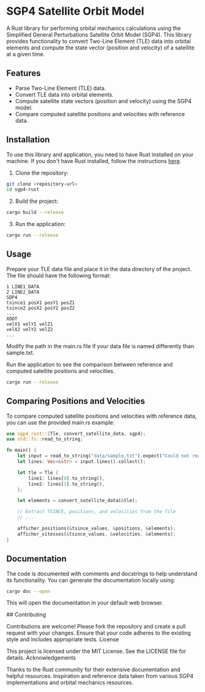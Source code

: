 # SGP4 Satellite Orbit Model

A Rust library for performing orbital mechanics calculations using the Simplified General Perturbations Satellite Orbit Model (SGP4). This library provides functionality to convert Two-Line Element (TLE) data into orbital elements and compute the state vector (position and velocity) of a satellite at a given time.

## Features

- Parse Two-Line Element (TLE) data.
- Convert TLE data into orbital elements.
- Compute satellite state vectors (position and velocity) using the SGP4 model.
- Compare computed satellite positions and velocities with reference data.

## Installation
To use this library and application, you need to have Rust installed on your machine. If you don't have Rust installed, follow the instructions [here](https://www.rust-lang.org/tools/install).

1. Clone the repository:

```bash
git clone <repository-url>
cd sgp4-rust
```    

2. Build the project:
```bash
cargo build --release
```

3. Run the application:

```bash
cargo run --release
```

## Usage

Prepare your TLE data file and place it in the data directory of the project. The file should have the following format:

```
1 LINE1_DATA
2 LINE2_DATA
SDP4
tsince1 posX1 posY1 posZ1
tsince2 posX2 posY2 posZ2
...
XDOT
velX1 velY1 velZ1
velX2 velY2 velZ2
...

```

    
Modify the path in the main.rs file if your data file is named differently than sample.txt.

Run the application to see the comparison between reference and computed satellite positions and velocities.

```bash
cargo run --release
```

## Comparing Positions and Velocities

To compare computed satellite positions and velocities with reference data, you can use the provided main.rs example:

```rs
use sgp4_rust::{Tle, convert_satellite_data, sgp4};
use std::fs::read_to_string;

fn main() {
    let input = read_to_string("data/sample.txt").expect("Could not read file");
    let lines: Vec<&str> = input.lines().collect();

    let tle = Tle {
        line1: lines[0].to_string(),
        line2: lines[1].to_string(),
    };

    let elements = convert_satellite_data(&tle);

    // Extract TSINCE, positions, and velocities from the file
    // ...

    afficher_positions(&tsince_values, &positions, &elements);
    afficher_vitesses(&tsince_values, &velocities, &elements);
}
```


## Documentation

The code is documented with comments and docstrings to help understand its functionality. You can generate the documentation locally using:

```bash
cargo doc --open

```
This will open the documentation in your default web browser.

## Contributing

Contributions are welcome! Please fork the repository and create a pull request with your changes. Ensure that your code adheres to the existing style and includes appropriate tests.
License

This project is licensed under the MIT License. See the LICENSE file for details.
Acknowledgements

Thanks to the Rust community for their extensive documentation and helpful resources.
Inspiration and reference data taken from various SGP4 implementations and orbital mechanics resources.
